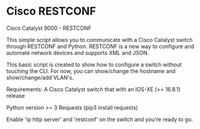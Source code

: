 # Cisco RESTCONF
Cisco Catalyst 9000 - RESTCONF

This simple script allows you to communicate with a Cisco Catalyst switch through RESTCONF and Python.
RESTCONF is a new way to configure and automate network devices and supports XML and JSON.

This basic script is created to show how to configure a switch without touching the CLI.
For now,  you can show/change the hostname and show/change/add VLAN's.

Requirements:
A Cisco Catalyst switch that with an IOS-XE (>= 16.8.1) release

Python version >= 3
Requests (pip3 install requests)

Enable 'ip http server' and 'restconf' on the switch and you're ready to go.
